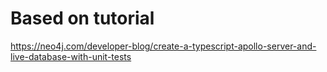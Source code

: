 # Based on tutorial

<https://neo4j.com/developer-blog/create-a-typescript-apollo-server-and-live-database-with-unit-tests>